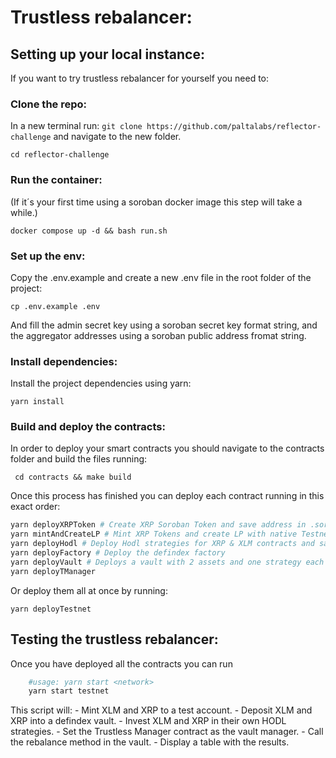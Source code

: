 # Trustless rebalancer:

## Setting up your local instance:
If you want to try trustless rebalancer for yourself you need to:

### Clone the repo:
In a new terminal run: `git clone https://github.com/paltalabs/reflector-challenge`
and navigate to the new folder. 

    cd reflector-challenge
### Run the container:
(If it´s your first time using a soroban docker image this step will take a while.)

    docker compose up -d && bash run.sh

### Set up the env:
Copy the .env.example and create a new .env file in the root folder of the project:

    cp .env.example .env

And fill the admin secret key using a soroban secret key format string, and the aggregator addresses using a soroban public address fromat string.

### Install dependencies:
Install the project dependencies using yarn:

    yarn install

### Build and deploy the contracts:
In order to deploy your smart contracts you should navigate to the contracts folder and build the files running:

     cd contracts && make build

Once this process has finished you can deploy each contract running in this exact order: 

 ``` bash
yarn deployXRPToken # Create XRP Soroban Token and save address in .soroban folder
yarn mintAndCreateLP # Mint XRP Tokens and create LP with native Testnet XLM in Soroswap
yarn deployHodl # Deploy Hodl strategies for XRP & XLM contracts and save address in .soroban folder
yarn deployFactory # Deploy the defindex factory
yarn deployVault # Deploys a vault with 2 assets and one strategy each
yarn deployTManager
 ```

Or deploy them all at once by running:

    yarn deployTestnet

## Testing the trustless rebalancer:
Once you have deployed all the contracts you can run
``` bash
    #usage: yarn start <network>
    yarn start testnet
```
This script will:
	- Mint XLM and XRP to a test account.
	- Deposit XLM and XRP into a defindex vault.
	- Invest XLM and XRP in their own HODL strategies.
	- Set the Trustless Manager contract as the vault manager.
	- Call the rebalance method in the vault.
	- Display a table with the results.
